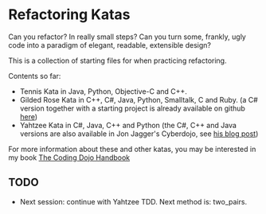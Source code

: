 # Refactoring Katas

Can you refactor? In really small steps? Can you turn some, frankly, ugly code into a paradigm of elegant, readable, extensible design?

This is a collection of starting files for when practicing refactoring.

Contents so far:

- Tennis Kata in Java, Python, Objective-C and C++.
- Gilded Rose Kata in C++, C#, Java, Python, Smalltalk, C and Ruby. (a C# version together with a starting project is already available on github [here](https://github.com/NotMyself/GildedRose))
- Yahtzee Kata in C#, Java, C++ and Python (the C#, C++ and Java versions are also available in Jon Jagger's Cyberdojo, see [his blog post](http://jonjagger.blogspot.co.uk/2012/05/yahtzee-cyber-dojo-refactoring-in-java.html))

For more information about these and other katas, you may be interested in my book [The Coding Dojo Handbook](http://leanpub.com/codingdojohandbook)

## TODO

- Next session: continue with Yahtzee TDD. Next method is: two_pairs.
